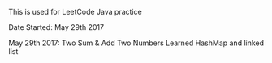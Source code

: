 This is used for LeetCode Java practice


Date Started: May 29th 2017

May 29th 2017:  Two Sum  & Add Two Numbers
                Learned HashMap and linked list

